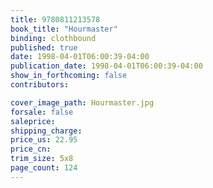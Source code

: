 ```yaml
---
title: 9780811213578
book_title: "Hourmaster"
binding: clothbound
published: true
date: 1998-04-01T06:00:39-04:00
publication_date: 1998-04-01T06:00:39-04:00
show_in_forthcoming: false
contributors:

cover_image_path: Hourmaster.jpg
forsale: false
saleprice:
shipping_charge:
price_us: 22.95
price_cn:
trim_size: 5x8
page_count: 124
---
```


